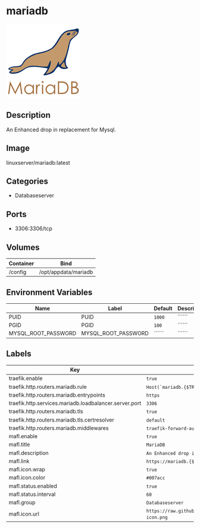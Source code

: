 # mariadb

![Logo](images/mariadb.png)

## Description
An Enhanced drop in replacement for Mysql.

## Image
linuxserver/mariadb:latest

## Categories
- Databaseserver

## Ports
- 3306:3306/tcp

## Volumes
| Container | Bind |
|-----------|------|
| /config | /opt/appdata/mariadb |

## Environment Variables
| Name | Label | Default | Description |
|------|-------|---------|-------------|
| PUID | PUID | ```1000``` | `````` |
| PGID | PGID | ```100``` | `````` |
| MYSQL_ROOT_PASSWORD | MYSQL_ROOT_PASSWORD | `````` | `````` |

## Labels
| Key | Value |
|-----|-------|
| traefik.enable | ```true``` |
| traefik.http.routers.mariadb.rule | ```Host(`mariadb.{$TRAEFIK_INGRESS_DOMAIN}`)``` |
| traefik.http.routers.mariadb.entrypoints | ```https``` |
| traefik.http.services.mariadb.loadbalancer.server.port | ```3306``` |
| traefik.http.routers.mariadb.tls | ```true``` |
| traefik.http.routers.mariadb.tls.certresolver | ```default``` |
| traefik.http.routers.mariadb.middlewares | ```traefik-forward-auth``` |
| mafl.enable | ```true``` |
| mafl.title | ```MariaDB``` |
| mafl.description | ```An Enhanced drop in replacement for Mysql.``` |
| mafl.link | ```https://mariadb.{$TRAEFIK_INGRESS_DOMAIN}``` |
| mafl.icon.wrap | ```true``` |
| mafl.icon.color | ```#007acc``` |
| mafl.status.enabled | ```true``` |
| mafl.status.interval | ```60``` |
| mafl.group | ```Databaseserver``` |
| mafl.icon.url | ```https://raw.githubusercontent.com/Qballjos/portainer_templates/master/Images/mariadb-icon.png``` |


